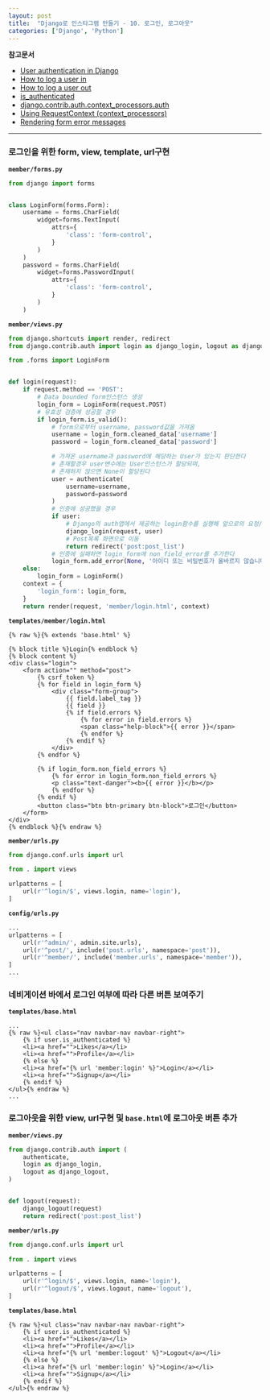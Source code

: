 ```yaml
---
layout: post
title:  "Django로 인스타그램 만들기 - 10. 로그인, 로그아웃"
categories: ['Django', 'Python']
---
```


**참고문서**
- [User authentication in Django](https://docs.djangoproject.com/en/1.11/topics/auth/#user-authentication-in-django)
- [How to log a user in](https://docs.djangoproject.com/en/1.11/topics/auth/default/#how-to-log-a-user-in)
- [How to log a user out](https://docs.djangoproject.com/en/1.11/topics/auth/default/#how-to-log-a-user-out)
- [is_authenticated](https://docs.djangoproject.com/en/1.11/ref/contrib/auth/#django.contrib.auth.models.User.is_authenticated)
- [django.contrib.auth.context_processors.auth](https://docs.djangoproject.com/ko/1.11/ref/templates/api/#django-contrib-auth-context-processors-auth)
- [Using RequestContext (context_processors)](https://docs.djangoproject.com/ko/1.11/ref/templates/api/#using-requestcontext)
- [Rendering form error messages](https://docs.djangoproject.com/en/1.11/topics/forms/#rendering-form-error-messages)

---

### 로그인을 위한 form, view, template, url구현

**`member/forms.py`**

```python
from django import forms


class LoginForm(forms.Form):
    username = forms.CharField(
        widget=forms.TextInput(
            attrs={
                'class': 'form-control',
            }
        )
    )
    password = forms.CharField(
        widget=forms.PasswordInput(
            attrs={
                'class': 'form-control',
            }
        )
    )
```


**`member/views.py`**

```python
from django.shortcuts import render, redirect
from django.contrib.auth import login as django_login, logout as django_logout, authenticate

from .forms import LoginForm


def login(request):
    if request.method == 'POST':
        # Data bounded form인스턴스 생성
        login_form = LoginForm(request.POST)
        # 유효성 검증에 성공할 경우
        if login_form.is_valid():
            # form으로부터 username, password값을 가져옴
            username = login_form.cleaned_data['username']
            password = login_form.cleaned_data['password']

            # 가져온 username과 password에 해당하는 User가 있는지 판단한다
            # 존재할경우 user변수에는 User인스턴스가 할당되며,
            # 존재하지 않으면 None이 할당된다
            user = authenticate(
                username=username,
                password=password
            )
            # 인증에 성공했을 경우
            if user:
                # Django의 auth앱에서 제공하는 login함수를 실행해 앞으로의 요청/응답에 세션을 유지한다
                django_login(request, user)
                # Post목록 화면으로 이동
                return redirect('post:post_list')
            # 인증에 실패하면 login_form에 non_field_error를 추가한다
            login_form.add_error(None, '아이디 또는 비밀번호가 올바르지 않습니다')
    else:
        login_form = LoginForm()
    context = {
        'login_form': login_form,
    }
    return render(request, 'member/login.html', context)
```

**`templates/member/login.html`**

```django
{% raw %}{% extends 'base.html' %}

{% block title %}Login{% endblock %}
{% block content %}
<div class="login">
	<form action="" method="post">
		{% csrf_token %}
		{% for field in login_form %}
			<div class="form-group">
				{{ field.label_tag }}
				{{ field }}
				{% if field.errors %}
					{% for error in field.errors %}
					<span class="help-block">{{ error }}</span>
					{% endfor %}
				{% endif %}
			</div>
		{% endfor %}

		{% if login_form.non_field_errors %}
			{% for error in login_form.non_field_errors %}
			<p class="text-danger"><b>{{ error }}</b></p>
			{% endfor %}
		{% endif %}
		<button class="btn btn-primary btn-block">로그인</button>
	</form>
</div>
{% endblock %}{% endraw %}
```

**`member/urls.py`**

```python
from django.conf.urls import url

from . import views

urlpatterns = [
    url(r'^login/$', views.login, name='login'),
]
```

**`config/urls.py`**

```python
...
urlpatterns = [
    url(r'^admin/', admin.site.urls),
    url(r'^post/', include('post.urls', namespace='post')),
    url(r'^member/', include('member.urls', namespace='member')),
]
...
```

### 네비게이션 바에서 로그인 여부에 따라 다른 버튼 보여주기

**`templates/base.html`**

```django
...
{% raw %}<ul class="nav navbar-nav navbar-right">
	{% if user.is_authenticated %}
	<li><a href="">Likes</a></li>
	<li><a href="">Profile</a></li>
	{% else %}
	<li><a href="{% url 'member:login' %}">Login</a></li>
	<li><a href="">Signup</a></li>
	{% endif %}
</ul>{% endraw %}
...
```

### 로그아웃을 위한 view, url구현 및 `base.html`에 로그아웃 버튼 추가

**`member/views.py`**

```python
from django.contrib.auth import (
    authenticate,
    login as django_login,
    logout as django_logout,
)


def logout(request):
    django_logout(request)
    return redirect('post:post_list')
```

**`member/urls.py`**

```python
from django.conf.urls import url

from . import views

urlpatterns = [
    url(r'^login/$', views.login, name='login'),
    url(r'^logout/$', views.logout, name='logout'),
]
```

**`templates/base.html`**

```django
{% raw %}<ul class="nav navbar-nav navbar-right">
	{% if user.is_authenticated %}
	<li><a href="">Likes</a></li>
	<li><a href="">Profile</a></li>
	<li><a href="{% url 'member:logout' %}">Logout</a></li>
	{% else %}
	<li><a href="{% url 'member:login' %}">Login</a></li>
	<li><a href="">Signup</a></li>
	{% endif %}
</ul>{% endraw %}
```